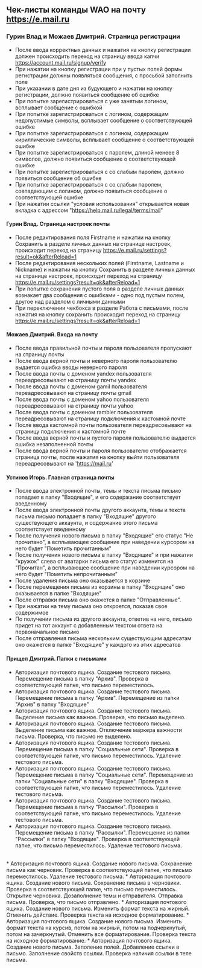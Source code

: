 ## Чек-листы команды WAO на почту https://e.mail.ru

### Гурин Влад и Можаев Дмитрий. Страница регистрации
* После ввода корректных данных и нажатия на кнопку регистрации должен происходить переход на страницу ввода капчи https://account.mail.ru/signup/verify
* При нажатии на кнопку регистрации при у пустых полей формы регистрации должны появляться сообщения, с просьбой заполнить поле
* При указании в дате дня из будующего и нажатии на кнопку регистрации, должно появиться сообщение об ошибке
* При попытке зарегистрироваться с уже занятым логином, всплывает сообщение с ошибкой
* При попытке зарегистрироваться с логином, содержащим недопустимые символы, всплывает сообщение о соответствующей ошибке
* При попытке зарегистрироваться с логином, содержащим кириллические символы, всплывает сообщение о соответствующей ошибке
* При попытке зарегистрироваться с паролем, длиной менеее 8 символов, должно появиться сообщение о соответствующей ошибке
* При попытке зарегистрироваться с со слабым паролем, должно появиться сообщение об ошибке
* При попытке зарегистрироваться с со слабым паролем, совпадающим с логином, должно появиться сообщение о соответствующей ошибке
* При нажатии ссылки "условия использования" открывается новая вкладка с адрессом "https://help.mail.ru/legal/terms/mail"

#### Гурин Влад. Страница настроек почты

* После редактирования поля Firstname и нажатии на кнопку Сохранить в разделе личных данных на странице настроек, происходит переход на страницу https://e.mail.ru/settings?result=ok&afterReload=1
* После редактирования нескольких полей (Firstname, Lastname и Nickname) и нажатии на кнопку Сохранить в разделе личных данных на странице настроек, происходит переход на страницу https://e.mail.ru/settings?result=ok&afterReload=1
* При попытке сохранения пустого поля в разделе личных данных вознакает два сообщения с ошибками - одно под пустым полем, другое над разделом с личными данными
* При переключении чекбокса в разделе Работа с письмами, после нажатия на кнопку сохранить происходит переход на страницу https://e.mail.ru/settings?result=ok&afterReload=1


#### Можаев Дмитрий. Входа на почту

* После ввода правильной почты и пароля пользователя пропускают на страницу почты
* После ввода верной почты и неверного пароля пользователю выдается ошибка вводы неверного пароля
* После ввода почты с доменом yandex пользователя переадресовывают на страницу почты yandex
* После ввода почты с доменом gamil пользователя переадресовывают на страницу почты gmail
* После ввода почты с доменом yahoo пользователя переадресовывают на страницу почты yahoo
* После ввода почты с доменом rambler пользователя переадресовывают на страницу подключения к кастомной почте
* После ввода кастомной почты пользователя переадресовывают на страницу подключения к кастомной почте
* После ввода верной почты и пустого пароля пользователю выдается ошибка незаполненной почты
* После ввода верной почты и пароля пользователю отображается страница почты, после нажатия на кнопку выйти пользователя переадресовывают на 'https://mail.ru'


#### Устинов Игорь. Главная страница почты

* После ввода электронной почты, темы и текста письма письмо попадает в папку "Входящие", и его содержание соответствует введенному
* После ввода электронной почты другого аккаунта, темы и текста письма письмо попадает в папку "Входящие" другого существующего аккаунта, и содержание этого письма соответствует введенному
* После получения нового письма в папку "Входящие" его статус "Не прочитано", а всплывающее сообщение при наведении курсором на него будет "Пометить прочитанным"
* После получения нового письма в папку "Входящие" и при нажатии "кружок" слева от аватарки письма его статус изменится на "Прочитан", а всплывающее сообщение при наведении курсором на него будет "Пометить непрочитанным"
* После удаления письма оно оказывается в корзине
* После перемещения письма из корзины в папку "Входящие" оно оказывается в папке "Входящие"
* После отправки письма оно окажется в папке "Отправленные".
* При нажатии на тему письма оно откроется, показав свое содержимое
* По получении письма из другого аккаунта, ответив на него, письмо придет на тот аккаунт с добавленным текстом ответа на первоначальное письмо
* После отправления письма нескольким существующим адресатам оно окажется в папке "Входящие" у каждого из этих адресатов

#### Прищеп Дмитрий. Папки с письмами

* Авторизация почтового ящика. Создание тестового письма. Перемещение письма в папку "Архив". Проверка в соответствующей папке, что письмо переместилось.
* Авторизация почтового ящика. Создание тестового письма. Перемещение письма в папку "Архив". Перемещение из папки "Архив" в папку "Входящие"
* Авторизация почтового ящика. Создание тестового письма. Выделение письма как важное. Проверка, что письмо выделено.
* Авторизация почтового ящика. Создание тестового письма. Выделение письма как важное. Отключение маркера важности письма. Проверка, что письмо не выделено.
* Авторизация почтового ящика. Создание тестового письма. Перемещение письма в папку "Социальные сети". Проверка в соответствующей папке, что письмо переместилось. Удаление тестового письма.
* Авторизация почтового ящика. Создание тестового письма. Перемещение письма в папку "Социальные сети". Перемещение из папки "Социальные сети" в папку "Входящие". Проверка в соответствующей папке, что письмо переместилось. Удаление тестового письма.
* Авторизация почтового ящика. Создание тестового письма. Перемещение письма в папку "Рассылки". Проверка в соответствующей папке, что письмо переместилось. Удаление тестового письма.
* Авторизация почтового ящика. Создание тестового письма. Перемещение письма в папку "Рассылки". Перемещение из папки "Рассылки" в папку "Входящие". Проверка в соответствующей папке, что письмо 
переместилось. Удаление тестового письма.
<br>
* Авторизация почтового ящика. Создание нового письма. Сохранение письма как черновик. Проверка в соответствующей папке, что письмо переместилось. Удаление тестового письма.
* Авторизация почтового ящика. Создание нового письма. Сохранение письма в черновики. Проверка в соответствующей папке, что письмо переместилось. Открытие черновика. Дозаполнение темы и отправителя. Отправка письма. Проверка, что письмо отправлено.
* Авторизация почтового ящика. Создание нового письма. Изменить формат текста на жирный. Отменить действие. Проверка текста на исходное форматирование.
* Авторизация почтового ящика. Создание нового письма. Изменить формат текста на курсив, потом на жирный, потом на подчеркнутый, потом на зачеркнутый. Отменить все форматирование. Проверка текста на исходное форматирование.
* Авторизация почтового ящика. Создание нового письма. Заполение полей. Добавление ссылки в письмо. Заполнение свойств ссылки. Проверка наличия ссылки в теле письма.



